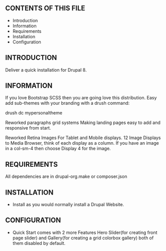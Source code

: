 CONTENTS OF THIS FILE
---------------------

 * Introduction
 * Information
 * Requirements
 * Installation
 * Configuration

INTRODUCTION
------------

Deliver a quick installation for Drupal 8.

INFORMATION
-----------

If you love Bootstrap SCSS then you are going love this distribution. Easy add 
sub-themes with your branding with a drush command:

drush dc mypersonaltheme

Reworked paragraphs grid systems
Making landing pages easy to add and responsive from start.

Reworked Retina Images
For Tablet and Mobile displays.
12 Image Displays to Media Browser, think of each display as a column.
If you have an image in a col-sm-4 then choose Display 4 for the image.

REQUIREMENTS
------------

All dependencies are in drupal-org.make or composer.json

INSTALLATION
------------

 * Install as you would normally install a Drupal Website.

CONFIGURATION
-------------

 * Quick Start comes with 2 more Features
   Hero Slider(for creating front page slider) and 
   Gallery(for creating a grid colorbox gallery) both of them disabled by 
   default.
